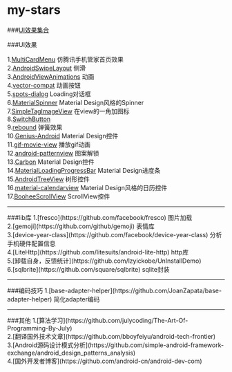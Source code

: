 # my-stars

###[UI效果集合](https://github.com/wasabeef/awesome-android-ui)

###UI效果

1.[MultiCardMenu](https://github.com/wujingchao/MultiCardMenu) 仿腾讯手机管家首页效果
<br>
2.[AndroidSwipeLayout](https://github.com/daimajia/AndroidSwipeLayout)
侧滑
<br>
3.[AndroidViewAnimations](https://github.com/daimajia/AndroidViewAnimations) 动画<br>
4.[vector-compat](https://github.com/wnafee/vector-compat) 动画按钮<br>
5.[spots-dialog](https://github.com/d-max/spots-dialog) Loading对话框<br>
6.[MaterialSpinner](https://github.com/ganfra/MaterialSpinner) Material Design风格的Spinner<br>
7.[SimpleTagImageView](https://github.com/wujingchao/SimpleTagImageView) 在view的一角加图标<br>
8.[SwitchButton](https://github.com/kyleduo/SwitchButton)<br>
9.[rebound](https://github.com/facebook/rebound) 弹簧效果<br>
10.[Genius-Android](https://github.com/qiujuer/Genius-Android) Material Design控件<br>
11.[gif-movie-view](https://github.com/sbakhtiarov/gif-movie-view) 播放gif动画<br>
12.[android-patternview](https://github.com/geftimov/android-patternview) 图案解锁<br>
13.[Carbon](https://github.com/ZieIony/Carbon) Material Design控件<br>
14.[MaterialLoadingProgressBar](https://github.com/lsjwzh/MaterialLoadingProgressBar) Material Design进度条<br>
15.[AndroidTreeView](https://github.com/bmelnychuk/AndroidTreeView) 树形控件<br>
16.[material-calendarview](https://github.com/prolificinteractive/material-calendarview) Material Design风格的日历控件<br>
17.[BooheeScrollView](https://github.com/zhaozhentao/BooheeScrollView) ScrollView控件<br>



<hr>
###lib库
1.[fresco](https://github.com/facebook/fresco) 图片加载<br>
2.[gemoji](https://github.com/github/gemoji) 表情库<br>
3.[device-year-class](https://github.com/facebook/device-year-class) 分析手机硬件配置信息<br>
4.[LiteHttp](https://github.com/litesuits/android-lite-http) http库<br>
5.[卸载自身，反馈统计](https://github.com/lzyickobe/UnInstallDemo)<br>
6.[sqlbrite](https://github.com/square/sqlbrite) sqlite封装<br>
<hr>
###编码技巧
1.[base-adapter-helper](https://github.com/JoanZapata/base-adapter-helper)
 简化adapter编码
<br>
<hr>
###其他
1.[算法学习](https://github.com/julycoding/The-Art-Of-Programming-By-July)<br>
2.[翻译国外技术文章](https://github.com/bboyfeiyu/android-tech-frontier)<br>
3.[Android源码设计模式分析](https://github.com/simple-android-framework-exchange/android_design_patterns_analysis)<br>
4.[国外开发者博客](https://github.com/android-cn/android-dev-com)

